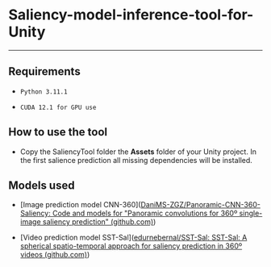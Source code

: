 # Saliency-model-inference-tool-for-Unity

---

## Requirements

- ```Python 3.11.1```

- ```CUDA 12.1 for GPU use```

## How to use the tool

- Copy the SaliencyTool folder the **Assets** folder of your Unity project. In the first salience prediction all missing dependencies will be installed.

## Models used

- [Image prediction model CNN-360]([DaniMS-ZGZ/Panoramic-CNN-360-Saliency: Code and models for "Panoramic convolutions for 360º single-image saliency prediction" (github.com)](https://github.com/DaniMS-ZGZ/Panoramic-CNN-360-Saliency))

- [Video prediction model SST-Sal]([edurnebernal/SST-Sal: SST-Sal: A spherical spatio-temporal approach for saliency prediction in 360º videos (github.com)](https://github.com/edurnebernal/SST-Sal))